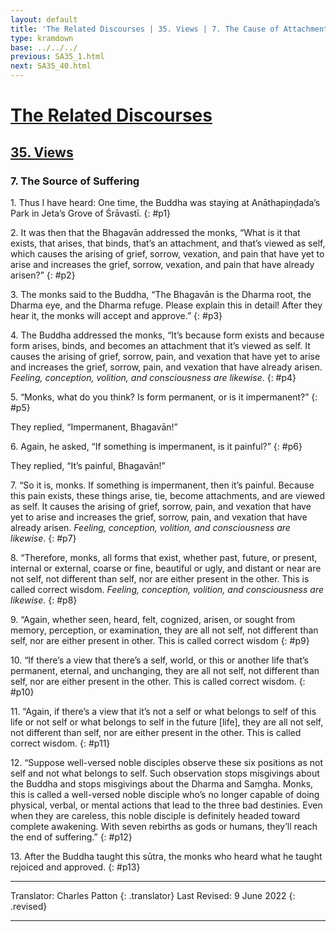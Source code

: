 ```yaml
---
layout: default
title: 'The Related Discourses | 35. Views | 7. The Cause of Attachment and Sorrow'
type: kramdown
base: ../../../
previous: SA35_1.html
next: SA35_40.html
---
```


# [The Related Discourses](../index.html)
## [35. Views](index.html)
### 7. The Source of Suffering

1\. Thus I have heard: One time, the Buddha was staying at Anāthapiṇḍada’s Park in Jeta’s Grove of Śrāvastī.
{: #p1}

2\. It was then that the Bhagavān addressed the monks, “What is it that exists, that arises, that binds, that’s an attachment, and that’s viewed as self, which causes the arising of grief, sorrow, vexation, and pain that have yet to arise and increases the grief, sorrow, vexation, and pain that have already arisen?”
{: #p2}

3\. The monks said to the Buddha, “The Bhagavān is the Dharma root, the Dharma eye, and the Dharma refuge. Please explain this in detail! After they hear it, the monks will accept and approve.”
{: #p3}

4\. The Buddha addressed the monks, “It’s because form exists and because form arises, binds, and becomes an attachment that it’s viewed as self. It causes the arising of grief, sorrow, pain, and vexation that have yet to arise and increases the grief, sorrow, pain, and vexation that have already arisen. *Feeling, conception, volition, and consciousness are likewise*.
{: #p4}

5\. “Monks, what do you think? Is form permanent, or is it impermanent?”
{: #p5}

They replied, “Impermanent, Bhagavān!”

6\. Again, he asked, “If something is impermanent, is it painful?”
{: #p6}

They replied, “It’s painful, Bhagavān!”

7\. “So it is, monks. If something is impermanent, then it’s painful. Because this pain exists, these things arise, tie, become attachments, and are viewed as self. It causes the arising of grief, sorrow, pain, and vexation that have yet to arise and increases the grief, sorrow, pain, and vexation that have already arisen. *Feeling, conception, volition, and consciousness are likewise*.
{: #p7}

8\. “Therefore, monks, all forms that exist, whether past, future, or present, internal or external, coarse or fine, beautiful or ugly, and distant or near are not self, not different than self, nor are either present in the other. This is called correct wisdom. *Feeling, conception, volition, and consciousness are likewise*.
{: #p8}

9\. “Again, whether seen, heard, felt, cognized, arisen, or sought from memory, perception, or examination, they are all not self, not different than self, nor are either present in other. This is called correct wisdom
{: #p9}

10\. “If there’s a view that there’s a self, world, or this or another life that’s permanent, eternal, and unchanging, they are all not self, not different than self, nor are either present in the other. This is called correct wisdom.
{: #p10}

11\. “Again, if there’s a view that it’s not a self or what belongs to self of this life or not self or what belongs to self in the future [life], they are all not self, not different than self, nor are either present in the other. This is called correct wisdom.
{: #p11}

12\. “Suppose well-versed noble disciples observe these six positions as not self and not what belongs to self. Such observation stops misgivings about the Buddha and stops misgivings about the Dharma and Saṃgha. Monks, this is called a well-versed noble disciple who’s no longer capable of doing physical, verbal, or mental actions that lead to the three bad destinies. Even when they are careless, this noble disciple is definitely headed toward complete awakening. With seven rebirths as gods or humans, they’ll reach the end of suffering.”
{: #p12}

13\. After the Buddha taught this sūtra, the monks who heard what he taught rejoiced and approved.
{: #p13}

---

Translator: Charles Patton
{: .translator}
Last Revised: 9 June 2022
{: .revised}

---